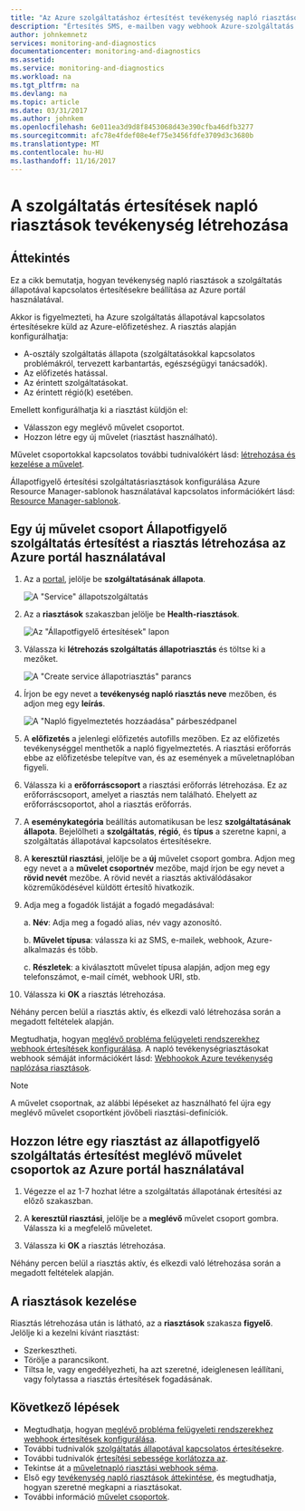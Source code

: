 ```yaml
---
title: "Az Azure szolgáltatáshoz értesítést tevékenység napló riasztásokat fogadhat |} Microsoft Docs"
description: "Értesítés SMS, e-mailben vagy webhook Azure-szolgáltatás esetén."
author: johnkemnetz
services: monitoring-and-diagnostics
documentationcenter: monitoring-and-diagnostics
ms.assetid: 
ms.service: monitoring-and-diagnostics
ms.workload: na
ms.tgt_pltfrm: na
ms.devlang: na
ms.topic: article
ms.date: 03/31/2017
ms.author: johnkem
ms.openlocfilehash: 6e011ea3d9d8f8453068d43e390cfba46dfb3277
ms.sourcegitcommit: afc78e4fdef08e4ef75e3456fdfe3709d3c3680b
ms.translationtype: MT
ms.contentlocale: hu-HU
ms.lasthandoff: 11/16/2017
---
```

# <a name="create-activity-log-alerts-on-service-notifications"></a>A szolgáltatás értesítések napló riasztások tevékenység létrehozása
## <a name="overview"></a>Áttekintés
Ez a cikk bemutatja, hogyan tevékenység napló riasztások a szolgáltatás állapotával kapcsolatos értesítésekre beállítása az Azure portál használatával.  

Akkor is figyelmezteti, ha Azure szolgáltatás állapotával kapcsolatos értesítésekre küld az Azure-előfizetéshez. A riasztás alapján konfigurálhatja:

- A-osztály szolgáltatás állapota (szolgáltatásokkal kapcsolatos problémákról, tervezett karbantartás, egészségügyi tanácsadók).
- Az előfizetés hatással.
- Az érintett szolgáltatásokat.
- Az érintett régió(k) esetében.

Emellett konfigurálhatja ki a riasztást küldjön el:

- Válasszon egy meglévő művelet csoportot.
- Hozzon létre egy új művelet (riasztást használható).

Művelet csoportokkal kapcsolatos további tudnivalókért lásd: [létrehozása és kezelése a művelet](monitoring-action-groups.md).

Állapotfigyelő értesítési szolgáltatásriasztások konfigurálása Azure Resource Manager-sablonok használatával kapcsolatos információkért lásd: [Resource Manager-sablonok](monitoring-create-activity-log-alerts-with-resource-manager-template.md).

## <a name="create-an-alert-on-a-service-health-notification-for-a-new-action-group-by-using-the-azure-portal"></a>Egy új művelet csoport Állapotfigyelő szolgáltatás értesítést a riasztás létrehozása az Azure portál használatával
1. Az a [portal](https://portal.azure.com), jelölje be **szolgáltatásának állapota**.

    ![A "Service" állapotszolgáltatás](./media/monitoring-activity-log-alerts-on-service-notifications/home-servicehealth.png)

2. Az a **riasztások** szakaszban jelölje be **Health-riasztások**.

    ![Az "Állapotfigyelő értesítések" lapon](./media/monitoring-activity-log-alerts-on-service-notifications/alerts-blades-sh.png)

3. Válassza ki **létrehozás szolgáltatás állapotriasztás** és töltse ki a mezőket.

    ![A "Create service állapotriasztás" parancs](./media/monitoring-activity-log-alerts-on-service-notifications/service-health-alert.png)

4. Írjon be egy nevet a **tevékenység napló riasztás neve** mezőben, és adjon meg egy **leírás**.

    ![A "Napló figyelmeztetés hozzáadása" párbeszédpanel](./media/monitoring-activity-log-alerts-on-service-notifications/activity-log-alert-service-notification-new-action-group-sh.png)

5. A **előfizetés** a jelenlegi előfizetés autofills mezőben. Ez az előfizetés tevékenységgel menthetők a napló figyelmeztetés. A riasztási erőforrás ebbe az előfizetésbe telepítve van, és az események a műveletnaplóban figyeli.

6. Válassza ki a **erőforráscsoport** a riasztási erőforrás létrehozása. Ez az erőforráscsoport, amelyet a riasztás nem található. Ehelyett az erőforráscsoportot, ahol a riasztás erőforrás.

7. A **eseménykategória** beállítás automatikusan be lesz **szolgáltatásának állapota**. Bejelölheti a **szolgáltatás**, **régió**, és **típus** a szeretne kapni, a szolgáltatás állapotával kapcsolatos értesítésekre.

8. A **keresztül riasztási**, jelölje be a **új** művelet csoport gombra. Adjon meg egy nevet a a **művelet csoportnév** mezőbe, majd írjon be egy nevet a **rövid nevét** mezőbe. A rövid nevét a riasztás aktiválódásakor közreműködésével küldött értesítő hivatkozik.

9. Adja meg a fogadók listáját a fogadó megadásával:

    a. **Név**: Adja meg a fogadó alias, név vagy azonosító.

    b. **Művelet típusa**: válassza ki az SMS, e-mailek, webhook, Azure-alkalmazás és több.

    c. **Részletek**: a kiválasztott művelet típusa alapján, adjon meg egy telefonszámot, e-mail címét, webhook URI, stb.

10. Válassza ki **OK** a riasztás létrehozása.

Néhány percen belül a riasztás aktív, és elkezdi való létrehozása során a megadott feltételek alapján.

Megtudhatja, hogyan [meglévő probléma felügyeleti rendszerekhez webhook értesítések konfigurálása](../service-health/service-health-alert-webhook-guide.md). A napló tevékenységriasztásokat webhook sémáját információkért lásd: [Webhookok Azure tevékenység naplózása riasztások](monitoring-activity-log-alerts-webhook.md).

>[!NOTE]
>A művelet csoportnak, az alábbi lépéseket az használható fel újra egy meglévő művelet csoportként jövőbeli riasztási-definíciók.
>
>

## <a name="create-an-alert-on-a-service-health-notification-for-an-existing-action-group-by-using-the-azure-portal"></a>Hozzon létre egy riasztást az állapotfigyelő szolgáltatás értesítést meglévő művelet csoportok az Azure portál használatával

1. Végezze el az 1-7 hozhat létre a szolgáltatás állapotának értesítési az előző szakaszban. 

2. A **keresztül riasztási**, jelölje be a **meglévő** művelet csoport gombra. Válassza ki a megfelelő műveletet.

3. Válassza ki **OK** a riasztás létrehozása.

Néhány percen belül a riasztás aktív, és elkezdi való létrehozása során a megadott feltételek alapján.

## <a name="manage-your-alerts"></a>A riasztások kezelése

Riasztás létrehozása után is látható, az a **riasztások** szakasza **figyelő**. Jelölje ki a kezelni kívánt riasztást:

* Szerkesztheti.
* Törölje a parancsikont.
* Tiltsa le, vagy engedélyezheti, ha azt szeretné, ideiglenesen leállítani, vagy folytassa a riasztás értesítések fogadásának.

## <a name="next-steps"></a>Következő lépések
- Megtudhatja, hogyan [meglévő probléma felügyeleti rendszerekhez webhook értesítések konfigurálása](../service-health/service-health-alert-webhook-guide.md).
- További tudnivalók [szolgáltatás állapotával kapcsolatos értesítésekre](monitoring-service-notifications.md).
- További tudnivalók [értesítési sebessége korlátozza az](monitoring-alerts-rate-limiting.md).
- Tekintse át a [műveletnapló riasztási webhook séma](monitoring-activity-log-alerts-webhook.md).
- Első egy [tevékenység napló riasztások áttekintése](monitoring-overview-alerts.md), és megtudhatja, hogyan szeretné megkapni a riasztásokat. 
- További információ [művelet csoportok](monitoring-action-groups.md).
